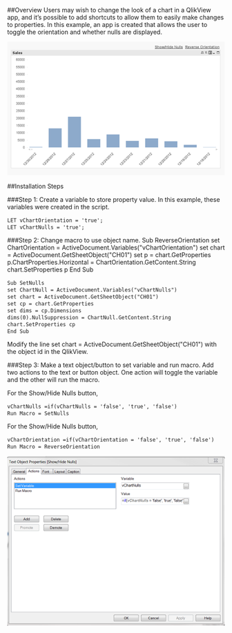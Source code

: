 ##Overview
Users may wish to change the look of a chart in a QlikView app, and it’s possible to add shortcuts to allow them to easily make changes to properties. In this example, an app is created that allows the user to toggle the orientation and whether nulls are displayed. 

![alt tag](https://github.com/kristywedel/QlikView/blob/master/QlikView1.png)



##Installation Steps

###Step 1: Create a variable to store property value.
In this example, these variables were created in the script.

	LET vChartOrientation = 'true';
	LET vChartNulls = 'true';

###Step 2: Change macro to use object name.
	Sub ReverseOrientation
	set ChartOrientation = ActiveDocument.Variables("vChartOrientation")
	set chart = ActiveDocument.GetSheetObject("CH01") 
	set p = chart.GetProperties
	p.ChartProperties.Horizontal = ChartOrientation.GetContent.String
	chart.SetProperties p
	End Sub

	Sub SetNulls
	set ChartNull = ActiveDocument.Variables("vChartNulls")	
	set chart = ActiveDocument.GetSheetObject("CH01") 
	set cp = chart.GetProperties	
	set dims = cp.Dimensions	
	dims(0).NullSuppression = ChartNull.GetContent.String	
	chart.SetProperties cp	
	End Sub

Modify the line set chart = ActiveDocument.GetSheetObject("CH01") with the object id in the QlikView.

###Step 3: Make a text object/button to set variable and run macro.
Add two actions to the text or button object. One action will toggle the variable and the other will run the macro. 

For the Show/Hide Nulls button,

	vChartNulls =if(vChartNulls = 'false', 'true', 'false') 
	Run Macro = SetNulls

For the Show/Hide Nulls button,

	vChartOrientation =if(vChartOrientation = 'false', 'true', 'false') 
	Run Macro = ReverseOrientation 

![alt tag](https://github.com/kristywedel/QlikView/blob/master/QlikView.png)

